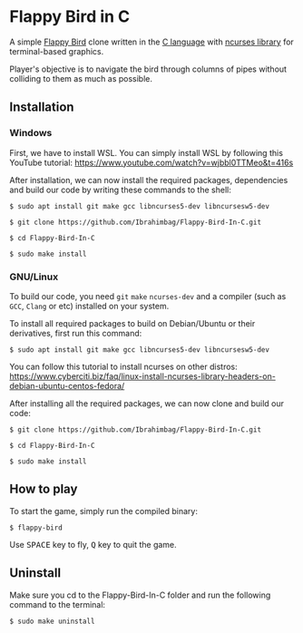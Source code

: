 # Flappy Bird in C
A simple [Flappy Bird](https://en.wikipedia.org/wiki/Flappy_Bird) clone written in the [C language](https://en.wikipedia.org/wiki/C_(programming_language)) with [ncurses library](https://en.wikipedia.org/wiki/Ncurses) for terminal-based graphics. 

Player's objective is to navigate the bird through columns of pipes without colliding to them as much as possible.
## Installation
### Windows
First, we have to install WSL. You can simply install WSL by following this YouTube tutorial: https://www.youtube.com/watch?v=wjbbl0TTMeo&t=416s 

After installation, we can now install the required packages, dependencies and build our code by writing these commands to the shell: 
```console
$ sudo apt install git make gcc libncurses5-dev libncursesw5-dev

$ git clone https://github.com/Ibrahimbag/Flappy-Bird-In-C.git

$ cd Flappy-Bird-In-C

$ sudo make install
```
### GNU/Linux
To build our code, you need `git` `make` `ncurses-dev` and a compiler (such as `GCC`, `Clang` or etc) installed on your system.

To install all required packages to build on Debian/Ubuntu or their derivatives, first run this command:
```console
$ sudo apt install git make gcc libncurses5-dev libncursesw5-dev
```
You can follow this tutorial to install ncurses on other distros: https://www.cyberciti.biz/faq/linux-install-ncurses-library-headers-on-debian-ubuntu-centos-fedora/

After installing all the required packages, we can now clone and build our code:
```console
$ git clone https://github.com/Ibrahimbag/Flappy-Bird-In-C.git

$ cd Flappy-Bird-In-C

$ sudo make install
```

## How to play
To start the game, simply run the compiled binary:
```console
$ flappy-bird
```
Use <kbd>SPACE</kbd> key to fly, <kbd>Q</kbd> key to quit the game.

## Uninstall
Make sure you cd to the Flappy-Bird-In-C folder and run the following command to the terminal:
```console
$ sudo make uninstall
```
